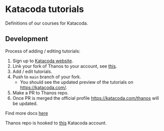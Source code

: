 # Katacoda tutorials

Definitions of our courses for Katacoda.

## Development

Process of adding / editing tutorials:

1. Sign up to [Katacoda website](https://katacoda.com).
2. Link your fork of Thanos to your account, see [this](https://www.katacoda.community/essentials/author-profile.html#github).
3. Add / edit tutorials.
4. Push to `main` branch of your fork.
   * You should see the updated preview of the tutorials on https://katacoda.com/<your-profile>.
5. Make a PR to Thanos repo.
6. Once PR is merged the official profile https://katacoda.com/thanos will be updated.

Find more docs [here](https://katacoda.com/docs)

Thanos repo is hooked to [this](https://katacoda.com/thanos) Katacoda account.
